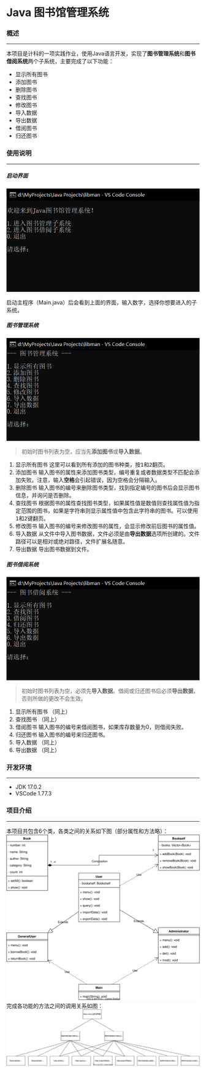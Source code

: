 # Java 图书馆管理系统

### 概述
- - - - - - - - - - - -
本项目是计科的一项实践作业，使用Java语言开发，实现了**图书管理系统**和**图书借阅系统**两个子系统，主要完成了以下功能：

+ 显示所有图书
+ 添加图书
+ 删除图书
+ 查找图书
+ 修改图书
+ 导入数据
+ 导出数据
+ 借阅图书
+ 归还图书

### 使用说明
- - - - - - - - - - - -
##### 启动界面
![图片](./img/bootmenu.png "启动界面")

启动主程序（Main.java）后会看到上面的界面，输入数字，选择你想要进入的子系统。

##### 图书管理系统
![图片](./img/bookman.png "图书管理系统")

> 初始时图书列表为空，应当先**添加图书**或**导入数据**。
1. 显示所有图书
这里可以看到所有添加的图书种类，按<kbd>1</kbd>和<kbd>2</kbd>翻页。
2. 添加图书
输入图书的属性来添加图书类型，编号重复或者数据类型不匹配会添加失败。注意，输入**空格**会引起错误，因为空格会分隔输入。
3. 删除图书
输入图书的编号来删除图书类型，找到指定编号的图书后会显示图书信息，并询问是否删除。
4. 查找图书
根据图书的属性查找图书类型，如果属性值是数值则查找属性值为指定范围的图书，如果是字符串则显示属性值中包含此字符串的图书。可以使用<kbd>1</kbd>和<kbd>2</kbd>键翻页。
5. 修改图书
输入图书的编号来修改图书的属性，会显示修改前后图书的属性值。
6. 导入数据
从文件中导入图书数据，文件必须是由**导出数据**选项所创建的。文件路径可以是相对或绝对路径，文件扩展名随意。
7. 导出数据
导出图书数据到文件。

##### 图书借阅系统
![图片](./img/bookborrow.png "图书借阅系统")

> 初始时图书列表为空，必须先**导入数据**。借阅或归还图书后必须**导出数据**，否则所做的更改不会生效。
1. 显示所有图书
（同上）
2. 查找图书
（同上）
3. 借阅图书
输入图书的编号来借阅图书，如果库存数量为0，则借阅失败。
4. 归还图书
输入图书的编号来归还图书。
5. 导入数据
（同上）
6. 导出数据
（同上）

### 开发环境
- - - - - - - - - - - -
* JDK 17.0.2
* VSCode 1.77.3

### 项目介绍
- - - - - - - - - - - -
本项目共包含6个类，各类之间的关系如下图（部分属性和方法略）：
![图片](./img/classes.svg "项目libman的类图")
完成各功能的方法之间的调用关系如图：
![图片](./img/functions.svg "项目libman的功能框图")